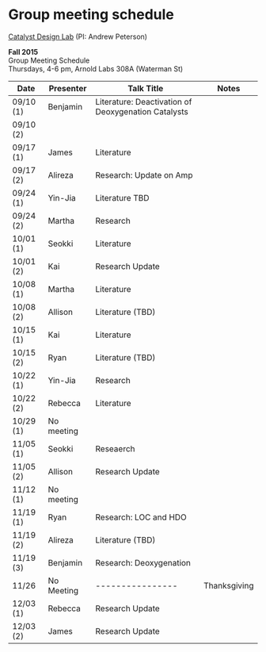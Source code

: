 # Group meeting schedule #
[Catalyst Design Lab](http://brown.edu/go/catalyst) (PI: Andrew Peterson)

**Fall 2015**  
Group Meeting Schedule  
Thursdays, 4-6 pm, Arnold Labs 308A (Waterman St)  


|   Date     |   Presenter   |   Talk Title                                              |   Notes   |
| ---------- | ------------- | --------------------------------------------------------- | --------- |
| 09/10 (1)  | Benjamin      |  Literature: Deactivation of Deoxygenation Catalysts      |           |
| 09/10 (2)  |               |                                                           |           |
| 09/17 (1)  | James         |  Literature                                               |           |
| 09/17 (2)  | Alireza       |  Research: Update on Amp                                  |           |
| 09/24 (1)  | Yin-Jia       |  Literature TBD                               |           |
| 09/24 (2)  | Martha        |  Research                                                         |           |
| 10/01 (1)  |     Seokki          |     Literature                                                      |           |
| 10/01 (2)  |  Kai             |   Research Update                                                        |           |
| 10/08 (1)  |  Martha       | Literature                                                           |           |
| 10/08 (2)  |   Allison     | Literature (TBD)                                          |           |
| 10/15 (1)  |   Kai            |    Literature                                                       |           |
| 10/15 (2)  |    Ryan       | Literature (TBD)                                          |           |
| 10/22 (1)  |   Yin-Jia     | Research                                      |           |
| 10/22 (2)  |    Rebecca    | Literature                                                |           |
| 10/29 (1)  |  No meeting   |                                                           |           |
| 11/05 (1)  |        Seokki       |     Reseaerch                                                      |           |
| 11/05 (2)  |  Allison      | Research Update                                           |           |
| 11/12 (1)  |  No meeting   |                                                           |           |
| 11/19 (1)  |  Ryan         | Research: LOC and HDO                                     |           |
| 11/19 (2)  |  Alireza      | Literature (TBD)                                          |           |
| 11/19 (3)  |  Benjamin     | Research: Deoxygenation                                   |           |
| 11/26      | No Meeting    | ----------------                                          | Thanksgiving |
| 12/03 (1)  |    Rebecca    | Research Update                                           |           |
| 12/03 (2)  |    James      | Research Update                                           |           |